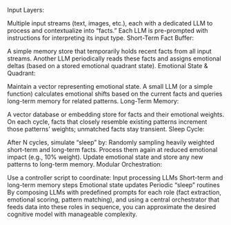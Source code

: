 Input Layers:

Multiple input streams (text, images, etc.), each with a dedicated LLM to process and contextualize into “facts.”
Each LLM is pre-prompted with instructions for interpreting its input type.
Short-Term Fact Buffer:

A simple memory store that temporarily holds recent facts from all input streams.
Another LLM periodically reads these facts and assigns emotional deltas (based on a stored emotional quadrant state).
Emotional State & Quadrant:

Maintain a vector representing emotional state.
A small LLM (or a simple function) calculates emotional shifts based on the current facts and queries long-term memory for related patterns.
Long-Term Memory:

A vector database or embedding store for facts and their emotional weights.
On each cycle, facts that closely resemble existing patterns increment those patterns’ weights; unmatched facts stay transient.
Sleep Cycle:

After N cycles, simulate “sleep” by:
Randomly sampling heavily weighted short-term and long-term facts.
Process them again at reduced emotional impact (e.g., 10% weight).
Update emotional state and store any new patterns to long-term memory.
Modular Orchestration:

Use a controller script to coordinate:
Input processing LLMs
Short-term and long-term memory steps
Emotional state updates
Periodic “sleep” routines
By composing LLMs with predefined prompts for each role (fact extraction, emotional scoring, pattern matching), and using a central orchestrator that feeds data into these roles in sequence, you can approximate the desired cognitive model with manageable complexity.